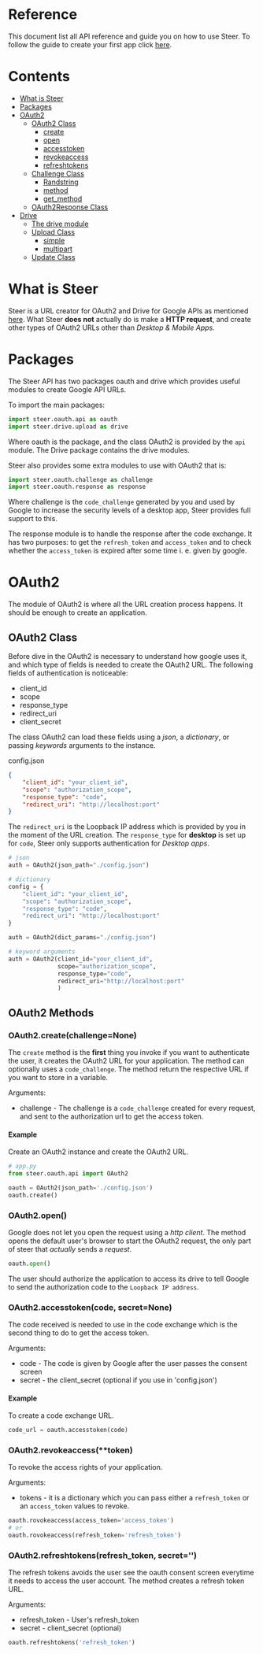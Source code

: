 # Reference
This document list all API reference and guide you on how to use Steer. To follow the guide to create your first app click [here](https://github.com/fernando-gap/steer/blob/main/docs/EXAMPLE-APP.md).

# Contents
- [What is Steer](#what-is-steer)
- [Packages](#packages)
- [OAuth2](#oauth2)
    - [OAuth2 Class](#oauth2-class)
        - [create](#oauth2createchallengenone)
        - [open](#oauth2open)
        - [accesstoken](#oauth2accesstokencode-secretnone)
        - [revokeaccess](#oauth2revokeaccesstoken)
        - [refreshtokens](#oauth2refreshtokensrefresh_token--secret)
    - [Challenge Class](#challenge-class)
        - [Randstring](#randstring)
        - [method](#randstring)
        - [get_method](#get--method)
    - [OAuth2Response Class](#oauth2response-class) 
- [Drive](#drive)
    - [The drive module](#the-drive-module)
    - [Upload Class](#upload-class)
        - [simple](#simple)
        - [multipart](#multipart)
    - [Update Class](#update-class)

# What is Steer
Steer is a URL creator for OAuth2 and Drive for Google APIs as mentioned [here](https://github.com/fernando-gap/steer#steer). What Steer **does not** actually do is make a **HTTP request**, and create other types of OAuth2 URLs other than *Desktop & Mobile Apps*.

# Packages
The Steer API has two packages oauth and drive which provides useful modules to create Google API URLs.

To import the main packages:
```python
import steer.oauth.api as oauth
import steer.drive.upload as drive
```

Where oauth is the package, and the class OAuth2 is provided by the `api` module. The Drive package contains the drive modules.

Steer also provides some extra modules to use with OAuth2 that is:
```python
import steer.oauth.challenge as challenge
import steer.oauth.response as response
```

Where challenge is the `code_challenge` generated by you and used by Google to increase the security levels of a desktop app, Steer provides full support to this. 

The response module is to handle the response after the code exchange. It has two purposes: to get the `refresh_token` and `access_token` and to check whether the `access_token` is expired after some time i. e. given by google.

# OAuth2
The module of OAuth2 is where all the URL creation process happens. It should be enough to create an application.

## OAuth2 Class
Before dive in the OAuth2 is necessary to understand how google uses it, and which type of fields is needed to create the OAuth2 URL. The following fields of authentication is noticeable:

- client_id
- scope
- response_type
- redirect_uri
- client_secret

The class OAuth2 can load these fields using a *json*, a *dictionary*, or passing *keywords* arguments to the instance.

config.json
```json
{
    "client_id": "your_client_id",
    "scope": "authorization_scope",
    "response_type": "code",
    "redirect_uri": "http://localhost:port"
}
```
The `redirect_uri` is the Loopback IP address which is provided by you in the moment of the URL creation.
The `response_type` for **desktop** is set up for `code`, Steer only supports authentication for *Desktop apps*.

```python
# json
auth = OAuth2(json_path="./config.json")

# dictionary
config = {
    "client_id": "your_client_id",
    "scope": "authorization_scope",
    "response_type": "code",
    "redirect_uri": "http://localhost:port"
}

auth = OAuth2(dict_params="./config.json")

# keyword arguments
auth = OAuth2(client_id="your_client_id",
              scope="authorization_scope",
              response_type="code",
              redirect_uri="http://localhost:port"
              )
```

## OAuth2 Methods
### OAuth2.create(challenge=None)
The `create` method is the **first** thing you invoke if you want to authenticate the user, it creates the OAuth2 URL for your application. The method can optionally uses a `code_challenge`. The method return the respective URL if you want to store in a variable.

Arguments:
- challenge - The challenge is a `code_challenge` created for every request, and sent to the authorization url to get the access token.

#### Example
Create an OAuth2 instance and create the OAuth2 URL.

```python
# app.py
from steer.oauth.api import OAuth2

oauth = OAuth2(json_path='./config.json')
oauth.create()
```

### OAuth2.open()
Google does not let you open the request using a *http client*. The method opens the default user's browser to start the OAuth2 request, the only part of steer that *actually* sends a *request*.

```python
oauth.open()
```

The user should authorize the application to access its drive to tell Google to send the authorization code to the `Loopback IP address`.

<!-- OAuth2 package continuation -->
### OAuth2.accesstoken(code, secret=None)
The code received is needed to use in the code exchange which is the second thing to do to get the access token.

Arguments:
- code - The code is given by Google after the user passes the consent screen
- secret - the client_secret (optional if you use in 'config.json')

#### Example
To create a code exchange URL.
```python
code_url = oauth.accesstoken(code)
```

### OAuth2.revokeaccess(\*\*token)
To revoke the access rights of your application.

Arguments:
- tokens - it is a dictionary which you can pass either a `refresh_token` or an `access_token` values to revoke.

```python
oauth.rovokeaccess(access_token='access_token')
# or
oauth.rovokeaccess(refresh_token='refresh_token')
```

### OAuth2.refreshtokens(refresh_token,  secret='')

The refresh tokens avoids the user see the oauth consent screen everytime it needs to access the user account. The method creates a refresh token URL.

Arguments:
- refresh_token - User's refresh_token
- secret - client_secret (optional)

```python
oauth.refreshtokens('refresh_token')
```
